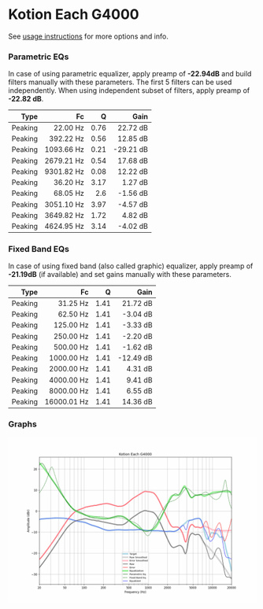 # Kotion Each G4000
See [usage instructions](https://github.com/jaakkopasanen/AutoEq#usage) for more options and info.

### Parametric EQs
In case of using parametric equalizer, apply preamp of **-22.94dB** and build filters manually
with these parameters. The first 5 filters can be used independently.
When using independent subset of filters, apply preamp of **-22.82 dB**.

| Type    | Fc         |    Q | Gain      |
|--------:|-----------:|-----:|----------:|
| Peaking | 22.00 Hz   | 0.76 | 22.72 dB  |
| Peaking | 392.22 Hz  | 0.56 | 12.85 dB  |
| Peaking | 1093.66 Hz | 0.21 | -29.21 dB |
| Peaking | 2679.21 Hz | 0.54 | 17.68 dB  |
| Peaking | 9301.82 Hz | 0.08 | 12.22 dB  |
| Peaking | 36.20 Hz   | 3.17 | 1.27 dB   |
| Peaking | 68.05 Hz   | 2.6  | -1.56 dB  |
| Peaking | 3051.10 Hz | 3.97 | -4.57 dB  |
| Peaking | 3649.82 Hz | 1.72 | 4.82 dB   |
| Peaking | 4624.95 Hz | 3.14 | -4.02 dB  |

### Fixed Band EQs
In case of using fixed band (also called graphic) equalizer, apply preamp of **-21.19dB**
(if available) and set gains manually with these parameters.

| Type    | Fc          |    Q | Gain      |
|--------:|------------:|-----:|----------:|
| Peaking | 31.25 Hz    | 1.41 | 21.72 dB  |
| Peaking | 62.50 Hz    | 1.41 | -3.04 dB  |
| Peaking | 125.00 Hz   | 1.41 | -3.33 dB  |
| Peaking | 250.00 Hz   | 1.41 | -2.20 dB  |
| Peaking | 500.00 Hz   | 1.41 | -1.62 dB  |
| Peaking | 1000.00 Hz  | 1.41 | -12.49 dB |
| Peaking | 2000.00 Hz  | 1.41 | 4.31 dB   |
| Peaking | 4000.00 Hz  | 1.41 | 9.41 dB   |
| Peaking | 8000.00 Hz  | 1.41 | 6.55 dB   |
| Peaking | 16000.01 Hz | 1.41 | 14.36 dB  |

### Graphs
![](./Kotion%20Each%20G4000.png)